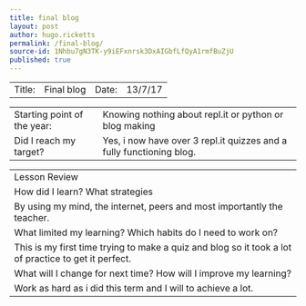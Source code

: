 ```yaml
---
title: final blog
layout: post
author: hugo.ricketts
permalink: /final-blog/
source-id: 1Nhbu7gN3TK-y9iEFxnrsk3DxAIGbfLfQyA1rmfBuZjU
published: true
---
```

	

<table>
  <tr>
    <td>Title:  </td>
    <td>Final blog </td>
    <td>Date:</td>
    <td>13/7/17</td>
  </tr>
</table>


<table>
  <tr>
    <td>Starting point of the year:</td>
    <td>Knowing nothing about repl.it or python or blog making </td>
  </tr>
  <tr>
    <td>Did I reach my target? </td>
    <td>Yes, i now have over 3 repl.it quizzes and a fully functioning blog.</td>
  </tr>
</table>


<table>
  <tr>
    <td>Lesson Review</td>
  </tr>
  <tr>
    <td>How did I learn? What strategies </td>
  </tr>
  <tr>
    <td>By using my mind, the internet, peers and most importantly the teacher.</td>
  </tr>
  <tr>
    <td>What limited my learning? Which habits do I need to work on? </td>
  </tr>
  <tr>
    <td>This is my first time trying to make a quiz and blog so it took a lot of practice to get it perfect.</td>
  </tr>
  <tr>
    <td>What will I change for next time? How will I improve my learning?</td>
  </tr>
  <tr>
    <td>Work as hard as i did this term and I will to achieve a lot.</td>
  </tr>
</table>


<script src="//repl.it/embed/Ixb4/1.js"></script>

